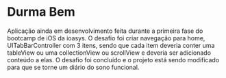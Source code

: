 # Durma Bem
Aplicação ainda em desenvolvimento feita durante a primeira fase do bootcamp de iOS da ioasys. O desafio foi criar navegação para home, UITabBarController com 3 itens, sendo que cada item deveria conter uma tableView ou uma collectionView ou scrollView e deveria ser adicionado conteúdo a elas. O desafio foi concluído e o projeto está sendo modificado para que se torne um diário do sono funcional.
